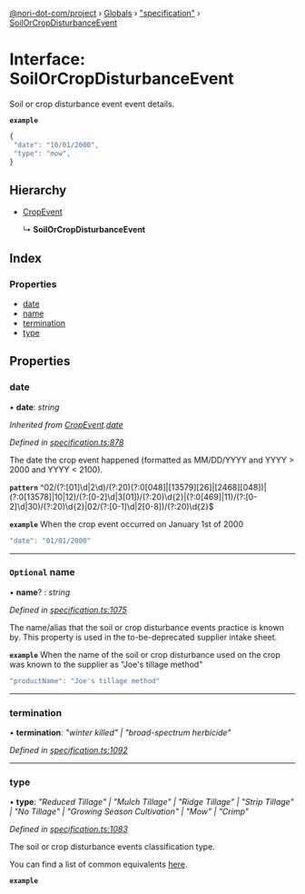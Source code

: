 [@nori-dot-com/project](../README.md) › [Globals](../globals.md) › ["specification"](../modules/_specification_.md) › [SoilOrCropDisturbanceEvent](_specification_.soilorcropdisturbanceevent.md)

# Interface: SoilOrCropDisturbanceEvent

Soil or crop disturbance event event details.

**`example`** 

```js
{
 "date": "10/01/2000",
 "type": "mow",
}
```

## Hierarchy

* [CropEvent](_specification_.cropevent.md)

  ↳ **SoilOrCropDisturbanceEvent**

## Index

### Properties

* [date](_specification_.soilorcropdisturbanceevent.md#date)
* [name](_specification_.soilorcropdisturbanceevent.md#optional-name)
* [termination](_specification_.soilorcropdisturbanceevent.md#termination)
* [type](_specification_.soilorcropdisturbanceevent.md#type)

## Properties

###  date

• **date**: *string*

*Inherited from [CropEvent](_specification_.cropevent.md).[date](_specification_.cropevent.md#date)*

*Defined in [specification.ts:878](https://github.com/nori-dot-eco/nori-dot-com/blob/54e6ec8/packages/project/src/specification.ts#L878)*

The date the crop event happened (formatted as MM/DD/YYYY and YYYY > 2000 and YYYY < 2100).

**`pattern`** ^02\/(?:[01]\d|2\d)\/(?:20)(?:0[048]|[13579][26]|[2468][048])|(?:0[13578]|10|12)\/(?:[0-2]\d|3[01])\/(?:20)\d{2}|(?:0[469]|11)\/(?:[0-2]\d|30)\/(?:20)\d{2}|02\/(?:[0-1]\d|2[0-8])\/(?:20)\d{2}$

**`example`** <caption>When the crop event occurred on January 1st of 2000</caption>

```js
"date": "01/01/2000"
```

___

### `Optional` name

• **name**? : *string*

*Defined in [specification.ts:1075](https://github.com/nori-dot-eco/nori-dot-com/blob/54e6ec8/packages/project/src/specification.ts#L1075)*

The name/alias that the soil or crop disturbance events practice is known by. This property is used in the to-be-deprecated supplier intake sheet.

**`example`** <caption>When the name of the soil or crop disturbance used on the crop was known to the supplier as "Joe's tillage method"</caption>

```js
"productName": "Joe's tillage method"
```

___

###  termination

• **termination**: *"winter killed" | "broad-spectrum herbicide"*

*Defined in [specification.ts:1092](https://github.com/nori-dot-eco/nori-dot-com/blob/54e6ec8/packages/project/src/specification.ts#L1092)*

___

###  type

• **type**: *"Reduced Tillage" | "Mulch Tillage" | "Ridge Tillage" | "Strip Tillage" | "No Tillage" | "Growing Season Cultivation" | "Mow" | "Crimp"*

*Defined in [specification.ts:1083](https://github.com/nori-dot-eco/nori-dot-com/blob/54e6ec8/packages/project/src/specification.ts#L1083)*

The soil or crop disturbance events classification type.

You can find a list of common equivalents [here](https://go.nori.com/inputs).

**`example`**

